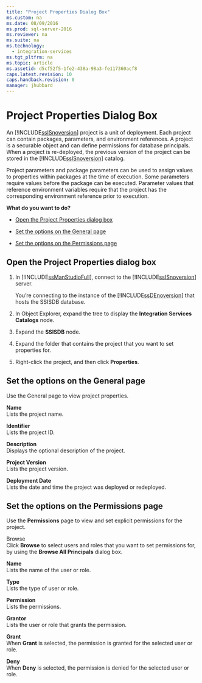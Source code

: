 ```yaml
---
title: "Project Properties Dialog Box"
ms.custom: na
ms.date: 08/09/2016
ms.prod: sql-server-2016
ms.reviewer: na
ms.suite: na
ms.technology: 
  - integration-services
ms.tgt_pltfrm: na
ms.topic: article
ms.assetid: d5cf52f5-1fe2-438a-98a3-fe117360acf8
caps.latest.revision: 10
caps.handback.revision: 0
manager: jhubbard
---
```

# Project Properties Dialog Box
An [!INCLUDE[ssISnoversion](../../Topics/TopicNameContainA/tokens/ssISnoversion_md.md)] project is a unit of deployment. Each project can contain packages, parameters, and environment references. A project is a securable object and can define permissions for database principals. When a project is re-deployed, the previous version of the project can be stored in the [!INCLUDE[ssISnoversion](../../Topics/TopicNameContainA/tokens/ssISnoversion_md.md)] catalog.  
  
 Project parameters and package parameters can be used to assign values to properties within packages at the time of execution. Some parameters require values before the package can be executed. Parameter values that reference environment variables require that the project has the corresponding environment reference prior to execution.  
  
 **What do you want to do?**  
  
-   [Open the Project Properties dialog box](#open_dialog)  
  
-   [Set the options on the General page](#general)  
  
-   [Set the options on the Permissions page](#permissions)  
  
##  <a name="open_dialog"></a> Open the Project Properties dialog box  
  
1.  In [!INCLUDE[ssManStudioFull](../../Topics/TopicNameContainA/tokens/ssManStudioFull_md.md)], connect to the [!INCLUDE[ssISnoversion](../../Topics/TopicNameContainA/tokens/ssISnoversion_md.md)] server.  
  
     You’re connecting to the instance of the [!INCLUDE[ssDEnoversion](../../Topics/TopicNameContainA/tokens/ssDEnoversion_md.md)] that hosts the SSISDB database.  
  
2.  In Object Explorer, expand the tree to display the **Integration Services Catalogs** node.  
  
3.  Expand the **SSISDB** node.  
  
4.  Expand the folder that contains the project that you want to set properties for.  
  
5.  Right-click the project, and then click **Properties**.  
  
##  <a name="general"></a> Set the options on the General page  
 Use the General page to view project properties.  
  
 **Name**  
 Lists the project name.  
  
 **Identifier**  
 Lists the project ID.  
  
 **Description**  
 Displays the optional description of the project.  
  
 **Project Version**  
 Lists the project version.  
  
 **Deployment Date**  
 Lists the date and time the project was deployed or redeployed.  
  
##  <a name="permissions"></a> Set the options on the Permissions page  
 Use the **Permissions** page to view and set explicit permissions for the project.  
  
 Browse  
 Click **Browse** to select users and roles that you want to set permissions for, by using the **Browse All Principals** dialog box.  
  
 **Name**  
 Lists the name of the user or role.  
  
 **Type**  
 Lists the type of user or role.  
  
 **Permission**  
 Lists the permissions.  
  
 **Grantor**  
 Lists the user or role that grants the permission.  
  
 **Grant**  
 When **Grant** is selected, the permission is granted for the selected user or role.  
  
 **Deny**  
 When **Deny** is selected, the permission is denied for the selected user or role.